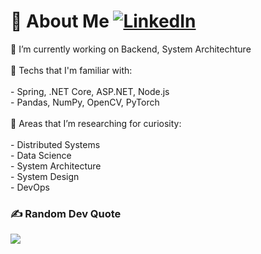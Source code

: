 # 💫 About Me  [![LinkedIn](https://img.shields.io/badge/LinkedIn-%230077B5.svg?logo=linkedin&logoColor=white)](https://linkedin.com/in/mahmutenescevik)
🔭 I’m currently working on Backend, System Architechture <br><br>🙌 Techs that I'm familiar with:<br><br>- Spring, .NET Core, ASP.NET, Node.js <br>- Pandas, NumPy, OpenCV, PyTorch<br><br>👀 Areas that I’m researching for curiosity:<br><br>- Distributed Systems <br>- Data Science <br>- System Architecture <br>- System Design <br>- DevOps



### ✍️ Random Dev Quote
![](https://quotes-github-readme.vercel.app/api?type=vertical&theme=radical)
